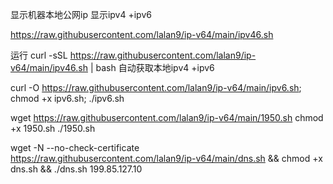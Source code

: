 显示机器本地公网ip 显示ipv4 +ipv6


https://raw.githubusercontent.com/lalan9/ip-v64/main/ipv46.sh

运行
curl -sSL https://raw.githubusercontent.com/lalan9/ip-v64/main/ipv46.sh | bash
自动获取本地ipv4 +ipv6


curl -O https://raw.githubusercontent.com/lalan9/ip-v64/main/ipv6.sh; chmod +x ipv6.sh; ./ipv6.sh







wget https://raw.githubusercontent.com/lalan9/ip-v64/main/1950.sh chmod +x 1950.sh 
./1950.sh

wget -N --no-check-certificate  https://raw.githubusercontent.com/lalan9/ip-v64/main/dns.sh && chmod +x dns.sh && ./dns.sh 199.85.127.10

